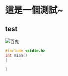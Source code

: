 # 這是一個測試~
## test
![百鬼](https://pbs.twimg.com/media/Euj68oXXYAEuxxa?format=jpg&name=4096x4096)
```C
#include <stdio.h>
int mian()
{

}
```
